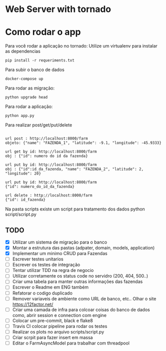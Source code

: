 # Web Server with tornado

# Como rodar o app
Para você rodar a aplicação no tornado:
Utilize um virtualenv para instalar as dependencias
```
pip install -r requeriments.txt
```
Para subir o banco de dados

```
docker-compose up
```
Para rodar as migração:

```
python upgrade head
```

Para rodar a aplicação:

```
python app.py
```

Para realizar post/get/put/delete
```

url post : http://localhost:8000/farm
objeto: {"name": "FAZENDA_1", "latitude": -9.1, "longitude": -45.9333}

url get by id: http://localhost:8000/farm
obj : {"id": numero do id da fazenda}

url put by id: http://localhost:8000/farm
obj : {"id":id_da_fazenda, "name": "FAZENDA_2", "latitude": 2, "longitude": 20}

url put by id: http://localhost:8000/farm
{"id": numero_do_id_da_fazenda}

url delete : http://localhost:8000/farm
{"id": id_fazenda}

```
Na pasta scripts existe um script para tratamento dos dados
python script/script.py

## TODO
- [x] Utilizar um sistema de migração para o banco
- [x] Montar a estrutura das pastas (adpater, domain, models, application)
- [x] Implementar um minimo CRUD para Fazendas
- [ ] Escrever testes unitarios
- [ ] Escrever os testes de integração
- [ ] Tentar utilizar TDD na regra de negocio
- [ ] Utilizar corretamente os status code no servidro (200, 404, 500..)
- [ ] Criar uma tabela para manter outras informações das fazendas
- [ ] Escrever o Readme em ENG também
- [ ] Refatorar o codigo duplicado
- [ ] Remover variaveis de ambiente como URL de banco, etc.. Olhar o site https://12factor.net/
- [ ] Criar uma camada de infra para colcoar coisas do banco de dados como, abrir session e connection com engine
- [ ] Colocar um pre-commit, black e flake8
- [ ] Travis CI colocar pipeline para rodar os testes
- [ ] Realizar os plots no arquivo scripts/script.py
- [ ] Criar scrpit para fazer insert em massa
- [ ] Editar o FarmAsyncModel para trabalhar com threadpool
